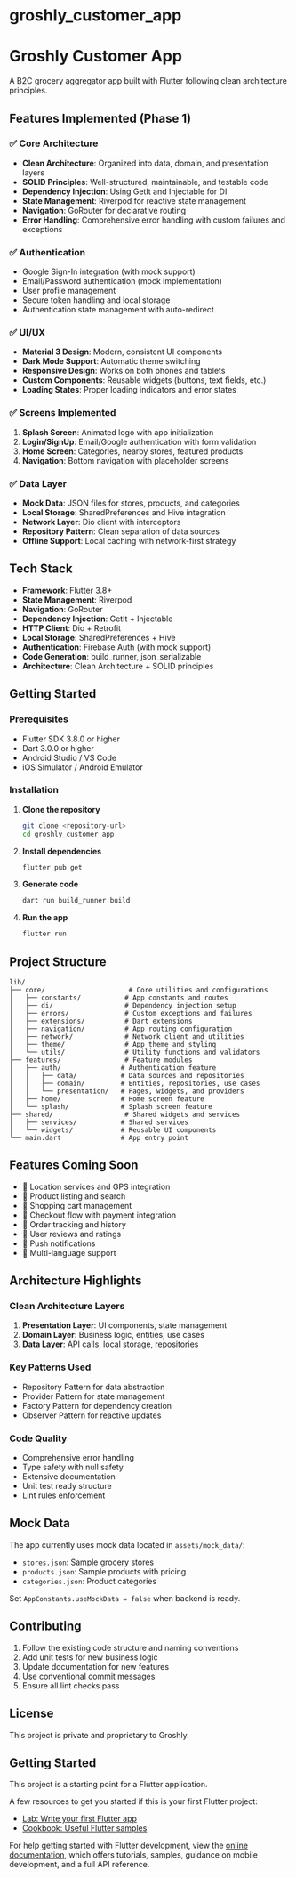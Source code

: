 # groshly_customer_app

# Groshly Customer App

A B2C grocery aggregator app built with Flutter following clean architecture principles.

## Features Implemented (Phase 1)

### ✅ Core Architecture
- **Clean Architecture**: Organized into data, domain, and presentation layers
- **SOLID Principles**: Well-structured, maintainable, and testable code
- **Dependency Injection**: Using GetIt and Injectable for DI
- **State Management**: Riverpod for reactive state management
- **Navigation**: GoRouter for declarative routing
- **Error Handling**: Comprehensive error handling with custom failures and exceptions

### ✅ Authentication
- Google Sign-In integration (with mock support)
- Email/Password authentication (mock implementation)
- User profile management
- Secure token handling and local storage
- Authentication state management with auto-redirect

### ✅ UI/UX
- **Material 3 Design**: Modern, consistent UI components
- **Dark Mode Support**: Automatic theme switching
- **Responsive Design**: Works on both phones and tablets
- **Custom Components**: Reusable widgets (buttons, text fields, etc.)
- **Loading States**: Proper loading indicators and error states

### ✅ Screens Implemented
1. **Splash Screen**: Animated logo with app initialization
2. **Login/SignUp**: Email/Google authentication with form validation
3. **Home Screen**: Categories, nearby stores, featured products
4. **Navigation**: Bottom navigation with placeholder screens

### ✅ Data Layer
- **Mock Data**: JSON files for stores, products, and categories
- **Local Storage**: SharedPreferences and Hive integration
- **Network Layer**: Dio client with interceptors
- **Repository Pattern**: Clean separation of data sources
- **Offline Support**: Local caching with network-first strategy

## Tech Stack

- **Framework**: Flutter 3.8+
- **State Management**: Riverpod
- **Navigation**: GoRouter
- **Dependency Injection**: GetIt + Injectable
- **HTTP Client**: Dio + Retrofit
- **Local Storage**: SharedPreferences + Hive
- **Authentication**: Firebase Auth (with mock support)
- **Code Generation**: build_runner, json_serializable
- **Architecture**: Clean Architecture + SOLID principles

## Getting Started

### Prerequisites
- Flutter SDK 3.8.0 or higher
- Dart 3.0.0 or higher
- Android Studio / VS Code
- iOS Simulator / Android Emulator

### Installation

1. **Clone the repository**
   ```bash
   git clone <repository-url>
   cd groshly_customer_app
   ```

2. **Install dependencies**
   ```bash
   flutter pub get
   ```

3. **Generate code**
   ```bash
   dart run build_runner build
   ```

4. **Run the app**
   ```bash
   flutter run
   ```

## Project Structure

```
lib/
├── core/                     # Core utilities and configurations
│   ├── constants/           # App constants and routes
│   ├── di/                  # Dependency injection setup
│   ├── errors/              # Custom exceptions and failures
│   ├── extensions/          # Dart extensions
│   ├── navigation/          # App routing configuration
│   ├── network/             # Network client and utilities
│   ├── theme/               # App theme and styling
│   └── utils/               # Utility functions and validators
├── features/                # Feature modules
│   ├── auth/               # Authentication feature
│   │   ├── data/           # Data sources and repositories
│   │   ├── domain/         # Entities, repositories, use cases
│   │   └── presentation/   # Pages, widgets, and providers
│   ├── home/               # Home screen feature
│   └── splash/             # Splash screen feature
├── shared/                  # Shared widgets and services
│   ├── services/           # Shared services
│   └── widgets/            # Reusable UI components
└── main.dart               # App entry point
```

## Features Coming Soon

- 🔄 Location services and GPS integration
- 🔄 Product listing and search
- 🔄 Shopping cart management
- 🔄 Checkout flow with payment integration
- 🔄 Order tracking and history
- 🔄 User reviews and ratings
- 🔄 Push notifications
- 🔄 Multi-language support

## Architecture Highlights

### Clean Architecture Layers
1. **Presentation Layer**: UI components, state management
2. **Domain Layer**: Business logic, entities, use cases
3. **Data Layer**: API calls, local storage, repositories

### Key Patterns Used
- Repository Pattern for data abstraction
- Provider Pattern for state management
- Factory Pattern for dependency creation
- Observer Pattern for reactive updates

### Code Quality
- Comprehensive error handling
- Type safety with null safety
- Extensive documentation
- Unit test ready structure
- Lint rules enforcement

## Mock Data

The app currently uses mock data located in `assets/mock_data/`:
- `stores.json`: Sample grocery stores
- `products.json`: Sample products with pricing
- `categories.json`: Product categories

Set `AppConstants.useMockData = false` when backend is ready.

## Contributing

1. Follow the existing code structure and naming conventions
2. Add unit tests for new business logic
3. Update documentation for new features
4. Use conventional commit messages
5. Ensure all lint checks pass

## License

This project is private and proprietary to Groshly.

## Getting Started

This project is a starting point for a Flutter application.

A few resources to get you started if this is your first Flutter project:

- [Lab: Write your first Flutter app](https://docs.flutter.dev/get-started/codelab)
- [Cookbook: Useful Flutter samples](https://docs.flutter.dev/cookbook)

For help getting started with Flutter development, view the
[online documentation](https://docs.flutter.dev/), which offers tutorials,
samples, guidance on mobile development, and a full API reference.
